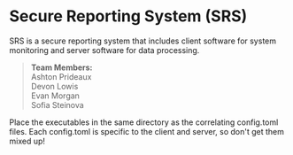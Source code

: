 # Secure Reporting System (SRS)
SRS is a secure reporting system that includes client software for system monitoring and server software for data processing.

> <b>Team Members:</b><br />
Ashton Prideaux<br />
Devon Lowis<br />
Evan Morgan<br />
Sofia Steinova

Place the executables in the same directory as the correlating config.toml files.
Each config.toml is specific to the client and server, so don't get them mixed up!
